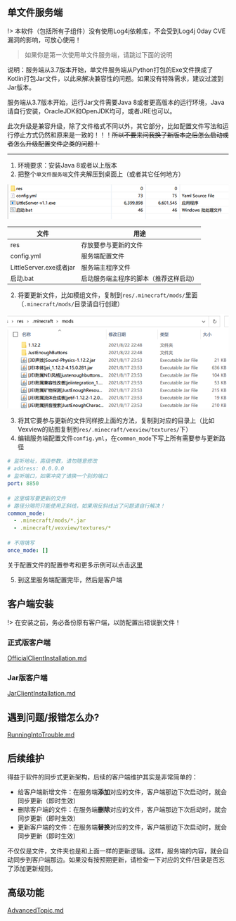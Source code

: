 ## 单文件服务端

!>  本软件（包括所有子组件）没有使用Log4j依赖库，不会受到Log4j 0day CVE漏洞的影响，可放心使用！

> 如果你是第一次使用单文件服务端，请跳过下面的说明

说明：服务端从3.7版本开始，单文件服务端从Python打包的Exe文件换成了Kotlin打包Jar文件，以此来解决兼容性的问题。如果没有特殊需求，建议过渡到Jar版本。

服务端从3.7版本开始，运行Jar文件需要Java 8或者更高版本的运行环境，Java请自行安装，OracleJDK和OpenJDK均可，或者JRE也可以。

此次升级是兼容升级，除了文件格式不同以外，其它部分，比如配置文件写法和运行停止方式仍然和原来是一致的！！！~~所以不要来问我换了新版本之后怎么启动或者怎么升级配置文件之类的问题！~~

---

1. 环境要求：安装Java 8或者以上版本
2. 把整个`单文件服务端`文件夹解压到桌面上（或者其它任何地方）

![image-20210822232737615](assets/littleserver-all-files.png)

| 文件                    | 用途                                   |
| ----------------------- | -------------------------------------- |
| res                     | 存放要参与更新的文件                   |
| config.yml              | 服务端配置文件                         |
| LittleServer.exe或者jar | 服务端主程序文件                       |
| 启动.bat                | 启动服务端主程序的脚本（推荐这样启动） |

2. 将要更新文件，比如模组文件，复制到`res/.minecraft/mods/`里面（`.minecraft/mods/`目录请自行创建）

![image-20210822233040650](assets/littleserver-inside-mods.png)

3. 将其它要参与更新的文件同样按上面的方法，复制到对应的目录上（比如Vexview的贴图复制到`res/.minecraft/vexview/textures/`下）
4. 编辑服务端配置文件`config.yml`，在`common_mode`下写上所有需要参与更新路径

```yaml
# 监听地址，高级参数，请勿随意修改
# address: 0.0.0.0
# 监听端口，如果冲突了请换一个别的端口
port: 8850

# 这里填写要更新的文件
# 路径分隔符只能使用正斜线，如果用反斜线出了问题请自行解决！
common_mode:
  - .minecraft/mods/*.jar
  - .minecraft/vexview/textures/*

# 不用填写
once_mode: []
```

关于配置文件的配置参考和更多示例可以点击[这里](ServerConfigurationReference.md)

5. 到这里服务端配置完毕，然后是客户端

## 客户端安装

!> 在安装之前，务必备份原有客户端，以防配置出错误删文件！

<!-- tabs:start -->

### **正式版客户端**

[OfficialClientInstallation.md](OfficialClientInstallation.md ':include')

### **Jar版客户端**

[JarClientInstallation.md](JarClientInstallation.md ':include')

<!-- tabs:end -->

## 遇到问题/报错怎么办?

[RunningIntoTrouble.md](RunningIntoTrouble.md ':include')

## 后续维护

得益于软件的同步式更新架构，后续的客户端维护其实是非常简单的：

+ 给客户端新增文件：在服务端**添加**对应的文件，客户端那边下次启动时，就会同步更新（即时生效）
+ 删除客户端的文件：在服务端**删除**对应的文件，客户端那边下次启动时，就会同步更新（即时生效）
+ 更新客户端的文件：在服务端**替换**对应的文件，客户端那边下次启动时，就会同步更新（即时生效）

不仅仅是文件，文件夹也是和上面一样的更新逻辑。这样，服务端的内容，就会自动同步到客户端那边。如果没有按预期更新，请检查一下对应的文件/目录是否忘了添加更新规则。

## 高级功能

[AdvancedTopic.md](AdvancedTopic.md ':include')